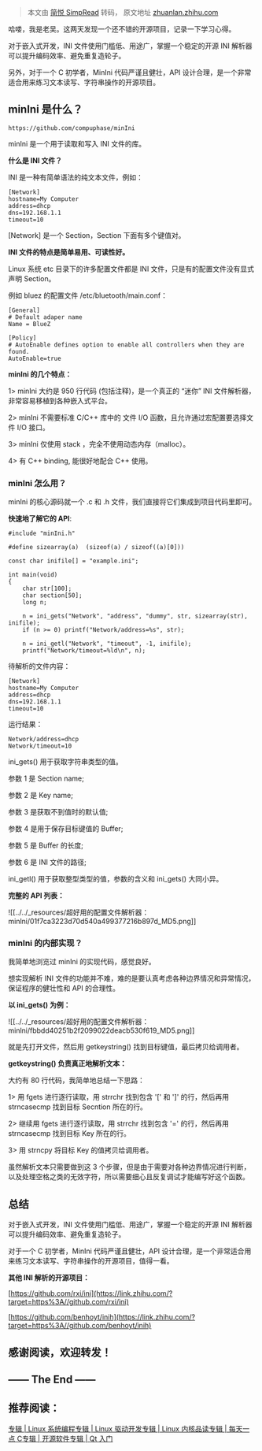 > 本文由 [简悦 SimpRead](http://ksria.com/simpread/) 转码， 原文地址 [zhuanlan.zhihu.com](https://zhuanlan.zhihu.com/p/511249743)

哈喽，我是老吴。这两天发现一个还不错的开源项目，记录一下学习心得。

对于嵌入式开发，INI 文件使用门槛低、用途广，掌握一个稳定的开源 INI 解析器可以提升编码效率、避免重复造轮子。

另外，对于一个 C 初学者，MinIni 代码严谨且健壮，API 设计合理，是一个非常适合用来练习文本读写、字符串操作的开源项目。  

minIni 是什么？
-----------

```
https://github.com/compuphase/minIni
```

minIni 是一个用于读取和写入 INI 文件的库。

**什么是 INI 文件？**

INI 是一种有简单语法的纯文本文件，例如：

```
[Network]
hostname=My Computer
address=dhcp
dns=192.168.1.1
timeout=10
```

[Network] 是一个 Section，Section 下面有多个键值对。

**INI 文件的特点是简单易用、可读性好。**

Linux 系统 etc 目录下的许多配置文件都是 INI 文件，只是有的配置文件没有显式声明 Section。

例如 bluez 的配置文件 /etc/bluetooth/main.conf：

```
[General]
# Default adaper name
Name = BlueZ

[Policy]
# AutoEnable defines option to enable all controllers when they are found.
AutoEnable=true
```

**minIni 的几个特点：**

1> minIni 大约是 950 行代码 (包括注释)，是一个真正的 “迷你” INI 文件解析器，非常容易移植到各种嵌入式平台。

2> minIni 不需要标准 C/C++ 库中的 文件 I/O 函数，且允许通过宏配置要选择文件 I/O 接口。

3> minIni 仅使用 stack ，完全不使用动态内存（malloc）。

4> 有 C++ binding, 能很好地配合 C++ 使用。  

### minIni 怎么用？

minIni 的核心源码就一个 .c 和 .h 文件，我们直接将它们集成到项目代码里即可。

**快速地了解它的 API**:

```
#include "minIni.h"

#define sizearray(a)  (sizeof(a) / sizeof((a)[0]))

const char inifile[] = "example.ini";

int main(void)
{
    char str[100];
    char section[50];
    long n;

    n = ini_gets("Network", "address", "dummy", str, sizearray(str), inifile);
    if (n >= 0) printf("Network/address=%s", str);

    n = ini_getl("Network", "timeout", -1, inifile);
    printf("Network/timeout=%ld\n", n);
```

待解析的文件内容：

```
[Network]
hostname=My Computer
address=dhcp
dns=192.168.1.1
timeout=10
```

运行结果：

```
Network/address=dhcp
Network/timeout=10
```

ini_gets() 用于获取字符串类型的值。

参数 1 是 Section name;

参数 2 是 Key name;

参数 3 是获取不到值时的默认值;

参数 4 是用于保存目标键值的 Buffer;

参数 5 是 Buffer 的长度;

参数 6 是 INI 文件的路径;

ini_getl() 用于获取整型类型的值，参数的含义和 ini_gets() 大同小异。

**完整的 API 列表：**

![[../../_resources/超好用的配置文件解析器：minlni/01f7ca3223d70d540a499377216b897d_MD5.png]]

### minIni 的内部实现？

我简单地浏览过 minIni 的实现代码，感觉良好。

想实现解析 INI 文件的功能并不难，难的是要认真考虑各种边界情况和异常情况，保证程序的健壮性和 API 的合理性。

**以 ini_gets() 为例：**

![[../../_resources/超好用的配置文件解析器：minlni/fbbdd40251b2f2099022deacb530f619_MD5.png]]

就是先打开文件，然后用 getkeystring() 找到目标键值，最后拷贝给调用者。

**getkeystring() 负责真正地解析文本：**

大约有 80 行代码，我简单地总结一下思路：

1> 用 fgets 进行逐行读取，用 strrchr 找到包含 '[' 和 ']' 的行，然后再用 strncasecmp 找到目标 Secntion 所在的行。

2> 继续用 fgets 进行逐行读取，用 strrchr 找到包含 '=' 的行，然后再用 strncasecmp 找到目标 Key 所在的行。

3> 用 strncpy 将目标 Key 的值拷贝给调用者。

虽然解析文本只需要做到这 3 个步骤，但是由于需要对各种边界情况进行判断，以及处理空格之类的无效字符，所以需要细心且反复调试才能编写好这个函数。  

总结
--

对于嵌入式开发，INI 文件使用门槛低、用途广，掌握一个稳定的开源 INI 解析器可以提升编码效率、避免重复造轮子。

对于一个 C 初学者，MinIni 代码严谨且健壮，API 设计合理，是一个非常适合用来练习文本读写、字符串操作的开源项目，值得一看。

**其他 INI 解析的开源项目：**

[https://github.com/rxi/ini](https://link.zhihu.com/?target=https%3A//github.com/rxi/ini)

[https://github.com/benhoyt/inih](https://link.zhihu.com/?target=https%3A//github.com/benhoyt/inih)

感谢阅读，欢迎转发！
----------

—— The End ——
-------------

推荐阅读：
-----

[专辑 | Linux 系统编程](https://link.zhihu.com/?target=https%3A//mp.weixin.qq.com/mp/appmsgalbum%3F__biz%3DMzU3NDY4NTk3Mg%3D%3D%26action%3Dgetalbum%26album_id%3D1378333579549491203%23wechat_redirect)[专辑 | Linux 驱动开发](https://link.zhihu.com/?target=https%3A//mp.weixin.qq.com/mp/appmsgalbum%3F__biz%3DMzU3NDY4NTk3Mg%3D%3D%26action%3Dgetalbum%26album_id%3D1378331497144664066%23wechat_redirect)[专辑 | Linux 内核品读](https://link.zhihu.com/?target=https%3A//mp.weixin.qq.com/mp/appmsgalbum%3F__biz%3DMzU3NDY4NTk3Mg%3D%3D%26action%3Dgetalbum%26album_id%3D1378335865025740805%23wechat_redirect)[专辑 | 每天一点 C](https://link.zhihu.com/?target=https%3A//mp.weixin.qq.com/mp/appmsgalbum%3F__biz%3DMzU3NDY4NTk3Mg%3D%3D%26action%3Dgetalbum%26album_id%3D1437817804165890049%23wechat_redirect)[专辑 | 开源软件](https://link.zhihu.com/?target=https%3A//mp.weixin.qq.com/mp/appmsgalbum%3F__biz%3DMzU3NDY4NTk3Mg%3D%3D%26action%3Dgetalbum%26album_id%3D1378339777707393025%23wechat_redirect)[专辑 | Qt 入门](https://link.zhihu.com/?target=https%3A//mp.weixin.qq.com/mp/appmsgalbum%3F__biz%3DMzU3NDY4NTk3Mg%3D%3D%26action%3Dgetalbum%26album_id%3D1820872276280426502%23wechat_redirect)